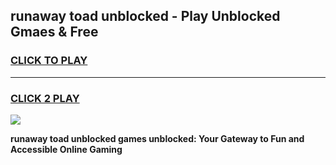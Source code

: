 
## runaway toad unblocked - Play Unblocked Gmaes & Free
<h3>
<a href="https://news.freeplayer.one?title=runaway_toad_unblocked&ref=16F">CLICK TO PLAY</a></h3>
<hr>

<h3>
<a href="https://news.freeplayer.one?title=runaway_toad_unblocked&ref=16F">CLICK 2 PLAY</a>
  
</h3>

<a href="https://news.freeplayer.one?title=runaway_toad_unblocked&ref=16F/"><img src="https://clearcache.store/games.png"></a>


**runaway toad unblocked games unblocked: Your Gateway to Fun and Accessible Online Gaming**
